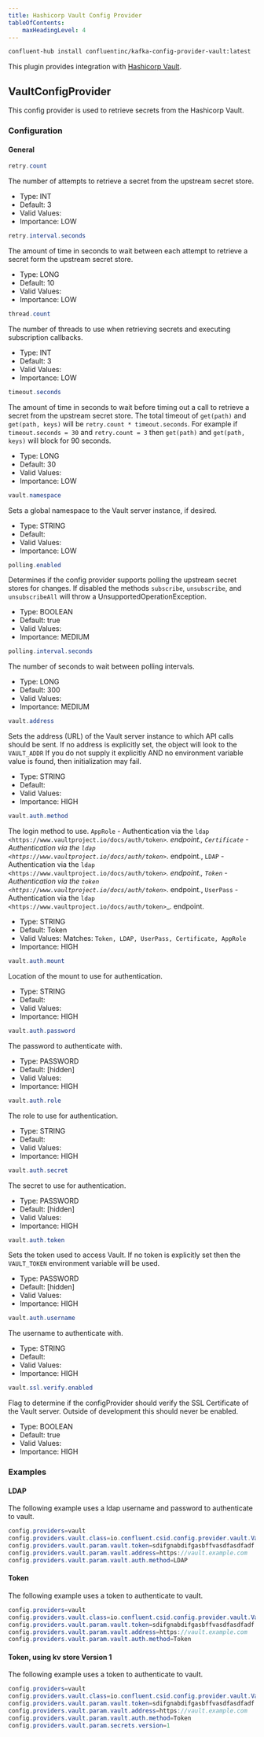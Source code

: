 ```yaml
---
title: Hashicorp Vault Config Provider
tableOfContents:
    maxHeadingLevel: 4
---
```


```bash
confluent-hub install confluentinc/kafka-config-provider-vault:latest
```

This plugin provides integration with [Hashicorp Vault](https://www.hashicorp.com/products/vault/secrets-management).

## VaultConfigProvider

This config provider is used to retrieve secrets from the Hashicorp Vault.

### Configuration

#### General

```java
retry.count
```
The number of attempts to retrieve a secret from the upstream secret store.

* Type: INT
* Default: 3
* Valid Values:
* Importance: LOW

```java
retry.interval.seconds
```
The amount of time in seconds to wait between each attempt to retrieve a secret form the upstream secret store.

* Type: LONG
* Default: 10
* Valid Values:
* Importance: LOW

```java
thread.count
```
The number of threads to use when retrieving secrets and executing subscription callbacks.

* Type: INT
* Default: 3
* Valid Values:
* Importance: LOW

```java
timeout.seconds
```
The amount of time in seconds to wait before timing out a call to retrieve a secret from the upstream secret store. The total timeout of `get(path)` and `get(path, keys)` will be `retry.count * timeout.seconds`. For example if `timeout.seconds = 30` and `retry.count = 3` then `get(path)` and `get(path, keys)` will block for 90 seconds.

* Type: LONG
* Default: 30
* Valid Values:
* Importance: LOW

```java
vault.namespace
```
Sets a global namespace to the Vault server instance, if desired.

* Type: STRING
* Default:
* Valid Values:
* Importance: LOW

```java
polling.enabled
```
Determines if the config provider supports polling the upstream secret stores for changes. If disabled the methods `subscribe`, `unsubscribe`, and `unsubscribeAll` will throw a UnsupportedOperationException.

* Type: BOOLEAN
* Default: true
* Valid Values:
* Importance: MEDIUM

```java
polling.interval.seconds
```
The number of seconds to wait between polling intervals.

* Type: LONG
* Default: 300
* Valid Values:
* Importance: MEDIUM

```java
vault.address
```
Sets the address (URL) of the Vault server instance to which API calls should be sent. If no address is explicitly set, the object will look to the `VAULT_ADDR` If you do not supply it explicitly AND no environment variable value is found, then initialization may fail.

* Type: STRING
* Default:
* Valid Values:
* Importance: HIGH

```java
vault.auth.method
```
The login method to use. `AppRole` - Authentication via the `ldap
<https://www.vaultproject.io/docs/auth/token>`_. endpoint., `Certificate` - Authentication via the `ldap
<https://www.vaultproject.io/docs/auth/token>`_. endpoint., `LDAP` - Authentication via the `ldap
<https://www.vaultproject.io/docs/auth/token>`_. endpoint., `Token` - Authentication via the `token
<https://www.vaultproject.io/docs/auth/token>`_. endpoint., `UserPass` - Authentication via the `ldap
<https://www.vaultproject.io/docs/auth/token>`_. endpoint.

* Type: STRING
* Default: Token
* Valid Values: Matches: ``Token, LDAP, UserPass, Certificate, AppRole``
* Importance: HIGH

```java
vault.auth.mount
```
Location of the mount to use for authentication.

* Type: STRING
* Default:
* Valid Values:
* Importance: HIGH

```java
vault.auth.password
```
The password to authenticate with.

* Type: PASSWORD
* Default: [hidden]
* Valid Values:
* Importance: HIGH

```java
vault.auth.role
```
The role to use for authentication.

* Type: STRING
* Default:
* Valid Values:
* Importance: HIGH

```java
vault.auth.secret
```
The secret to use for authentication.

* Type: PASSWORD
* Default: [hidden]
* Valid Values:
* Importance: HIGH

```java
vault.auth.token
```
Sets the token used to access Vault. If no token is explicitly set then the `VAULT_TOKEN` environment variable will be used.

* Type: PASSWORD
* Default: [hidden]
* Valid Values:
* Importance: HIGH

```java
vault.auth.username
```
The username to authenticate with.

* Type: STRING
* Default:
* Valid Values:
* Importance: HIGH

```java
vault.ssl.verify.enabled
```
Flag to determine if the configProvider should verify the SSL Certificate of the Vault server. Outside of development this should never be enabled.

* Type: BOOLEAN
* Default: true
* Valid Values:
* Importance: HIGH

### Examples

#### LDAP

The following example uses a ldap username and password to authenticate to vault.

```java
config.providers=vault
config.providers.vault.class=io.confluent.csid.config.provider.vault.VaultConfigProvider
config.providers.vault.param.vault.token=sdifgnabdifgasbffvasdfasdfadf
config.providers.vault.param.vault.address=https://vault.example.com
config.providers.vault.param.vault.auth.method=LDAP
```
#### Token
The following example uses a token to authenticate to vault.

```java
config.providers=vault
config.providers.vault.class=io.confluent.csid.config.provider.vault.VaultConfigProvider
config.providers.vault.param.vault.token=sdifgnabdifgasbffvasdfasdfadf
config.providers.vault.param.vault.address=https://vault.example.com
config.providers.vault.param.vault.auth.method=Token
```

#### Token, using kv store Version 1
The following example uses a token to authenticate to vault.

```java
config.providers=vault
config.providers.vault.class=io.confluent.csid.config.provider.vault.VaultConfigProvider
config.providers.vault.param.vault.token=sdifgnabdifgasbffvasdfasdfadf
config.providers.vault.param.vault.address=https://vault.example.com
config.providers.vault.param.vault.auth.method=Token
config.providers.vault.param.secrets.version=1
```